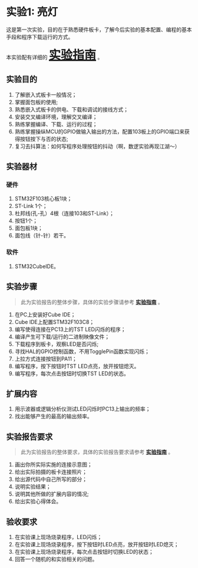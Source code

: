 # 实验1: 亮灯 

这是第一次实验，目的在于熟悉硬件板卡，了解今后实验的基本配置、编程的基本手段和程序下载运行的方式。

本实验配有详细的 **<u><font size=6>[实验指南](lab1_guide.md)</font></u>** 。

## 实验目的

1. 了解嵌入式板卡一般情况；
2. 掌握面包板的使用;
3. 熟悉嵌入式板卡的供电、下载和调试的接线方式；
4. 安装交叉编译环境，理解交叉编译；
5. 熟练掌握编译、下载、运行的过程；
6. 熟练掌握操纵MCU的GPIO做输入输出的方法，配置103板上的GPIO端口来获得按钮按下与否的状态;
7. 复习去抖算法：如何写程序处理按钮的抖动（啊，数逻实验再现江湖～）

## 实验器材

### 硬件

1. STM32F103核心板1块；
2. ST-Link 1个；
3. 杜邦线(孔-孔）4根（连接103和ST-Link）；
4. 按钮1个；
5. 面包板1块；
6. 面包线（针-针）若干。

### 软件

1. STM32CubeIDE。

## 实验步骤
> 此为实验报告的整体步骤，具体的实验步骤请参考 **<u>[实验指南](lab1_guide.md)</u>** 。

1. 在PC上安装好Cube IDE；
2. Cube IDE上配置STM32F103C8；
3. 编写使得连接在PC13上的TST LED闪烁的程序；
4. 编译产生可下载/运行的二进制映像文件；
5. 下载程序到板卡，观察LED是否闪烁;
6. 寻找HAL的GPIO控制函数，不用TogglePin函数实现闪烁；
7. 上拉方式连接按钮到PA11；
8. 编写程序，按下按钮时TST LED点亮，放开按钮熄灭。
9. 编写程序，每次点击按钮时切换TST LED的状态。

## 扩展内容

1. 用示波器或逻辑分析仪测试LED闪烁时PC13上输出的频率；
2. 找出能够产生的最高的输出频率。

## 实验报告要求

> 此为实验报告的整体要求，具体的实验报告要求请参考 **<u>[实验指南](lab1_guide.md)</u>** 。

1. 画出你所实际实施的连接示意图；
2. 给出实际拍摄的板卡连接照片；
3. 给出源代码中自己所写的部分；
4. 说明实验结果；
5. 说明其他所做的扩展内容的情况;
6. 给出实验心得体会。

## 验收要求

1. 在实验课上现场烧录程序，LED闪烁；
2. 在实验课上现场烧录程序，按下按钮时LED点亮，放开按钮时LED熄灭；
3. 在实验课上现场烧录程序，每次点击按钮时切换LED的状态；
4. 回答一个随机的和实验相关的问题。